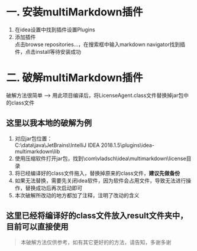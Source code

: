 # 一. 安装multiMarkdown插件
1. 在idea设置中找到插件设置Plugins
2. 添加插件  
    点击browse repositories...，在搜索框中输入markdown navigator找到插件，点击install等待安装成功
# 二. 破解multiMarkdown插件
破解方法很简单 -->
用此项目编译后，将LicenseAgent.class文件替换掉jar包中的class文件
## 这里以我本地的破解为例
1. 对应jar包位置：  
C:\data\java\JetBrains\IntelliJ IDEA 2018.1.5\plugins\idea-multimarkdown\lib
2. 使用压缩软件打开jar包，找到\com\vladsch\idea\multimarkdown\license目录
3. 将已经编译好的class文件拖入，替换掉原来的class文件，**建议先做备份**
4. 如果无法替换，需要先关闭idea软件，因为软件会占用文件，导致无法进行操作，替换成功后再次启动即可
5. 本次破解所改动的地方都加了注释，注明了改动的含义

## 这里已经将编译好的class文件放入result文件夹中，目前可以直接使用

> 本破解方法仅供参考，如有其它更好的的方法，请告知，多谢多谢